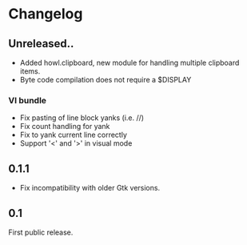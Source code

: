 # Changelog

## Unreleased..

- Added howl.clipboard, new module for handling multiple clipboard items.
- Byte code compilation does not require a $DISPLAY

### VI bundle

 - Fix pasting of line block yanks (i.e. <y><y>/<Y>/<d><d>)
 - Fix count handling for yank
 - Fix <y><y> to yank current line correctly
 - Support '<' and '>' in visual mode

## 0.1.1

- Fix incompatibility with older Gtk versions.

## 0.1

First public release.
